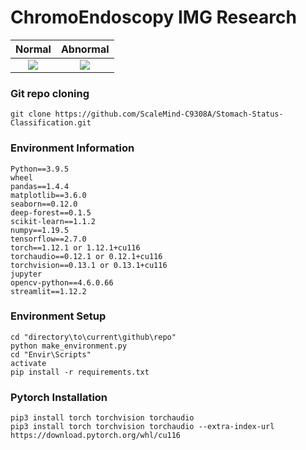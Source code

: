 # ChromoEndoscopy IMG Research

Normal             |  Abnormal
:-------------------------:|:-------------------------:
![](https://github.com/ScaleMind-C9308A/Stomach-Status-Classification/blob/main/Data%20set/Original%20Form/Train/Group%201%20-%20Normal/CHGastro_Normal_001.png)  |  ![](https://github.com/ScaleMind-C9308A/Stomach-Status-Classification/blob/main/Data%20set/Original%20Form/Train/Group%202%20-%20Abnormal/CHGastro_Abnormal_013.png)

### Git repo cloning

```
git clone https://github.com/ScaleMind-C9308A/Stomach-Status-Classification.git
```

### Environment Information

```
Python==3.9.5
wheel 
pandas==1.4.4
matplotlib==3.6.0
seaborn==0.12.0
deep-forest==0.1.5
scikit-learn==1.1.2
numpy==1.19.5
tensorflow==2.7.0
torch==1.12.1 or 1.12.1+cu116
torchaudio==0.12.1 or 0.12.1+cu116
torchvision==0.13.1 or 0.13.1+cu116
jupyter
opencv-python==4.6.0.66
streamlit==1.12.2
```

### Environment Setup

```
cd "directory\to\current\github\repo"
python make_environment.py
cd "Envir\Scripts"
activate
pip install -r requirements.txt
```
### Pytorch Installation

```
pip3 install torch torchvision torchaudio
pip3 install torch torchvision torchaudio --extra-index-url https://download.pytorch.org/whl/cu116
```
